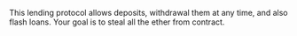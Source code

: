 This lending protocol allows deposits, withdrawal them at any time, and also flash loans. Your goal is to steal all the ether from contract.